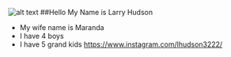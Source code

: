 ![alt text](https://lh3.googleusercontent.com/-XkbT6foABeg/UsDVo37rsjI/AAAAAAAACw8/BPirzAB5pmskJBQXp4Q8y6VGGFVy1-3QACEw/w140-h93-p/DSC_0036.JPG)
##Hello My Name is Larry Hudson
+ My wife name is Maranda
+ I have 4 boys
+ I have 5 grand kids
https://www.instagram.com/lhudson3222/
